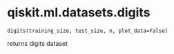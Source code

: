 # qiskit.ml.datasets.digits

<span id="undefined" />

`digits(training_size, test_size, n, plot_data=False)`

returns digits dataset
